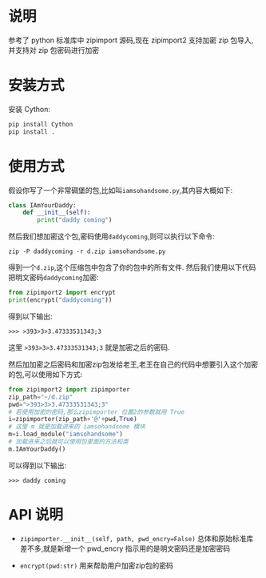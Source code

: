 # 说明
参考了 python 标准库中 zipimport 源码,现在 zipimport2 支持加密 zip 包导入,并支持对 zip 包密码进行加密

# 安装方式
安装 Cython:
```python
pip install Cython
pip install .
```

# 使用方式
假设你写了一个非常碉堡的包,比如叫`iamsohandsome.py`,其内容大概如下:
```python
class IAmYourDaddy:
    def __init__(self):
        print("daddy coming")
```
然后我们想加密这个包,密码使用`daddycoming`,则可以执行以下命令:
```shell
zip -P daddycoming -r d.zip iamsohandsome.py
```

得到一个`d.zip`,这个压缩包中包含了你的包中的所有文件.
然后我们使用以下代码把明文密码`daddycoming`加密:
```python
from zipimport2 import encrypt
print(encrypt("daddycoming"))
```
得到以下输出:
```shell
>>> >393>3>3.47333531343;3
```
这里 `>393>3>3.47333531343;3` 就是加密之后的密码.

然后加加密之后密码和加密zip包发给老王,老王在自己的代码中想要引入这个加密的包,可以使用如下方式:
```python
from zipimport2 import zipimporter
zip_path="~/d.zip"
pwd=">393>3>3.47333531343;3"
# 若使用加密的密码,那么zipimporter 位置2的参数就用 True
i=zipimporter(zip_path+'@'+pwd,True)
# 这里 m 就是加载进来的 iamsohandsome 模块
m=i.load_module("iamsohandsome")
# 加载进来之后就可以使用包里面的方法和类
m.IAmYourDaddy()
```
可以得到以下输出:
```shell
>>> daddy coming
```

# API 说明
- `zipimporter.__init__(self, path, pwd_encry=False)`
总体和原始标准库差不多,就是新增一个 pwd_encry 指示用的是明文密码还是加密密码

- `encrypt(pwd:str)`
用来帮助用户加密zip包的密码



